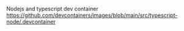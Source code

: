 Nodejs and typescript dev container
https://github.com/devcontainers/images/blob/main/src/typescript-node/.devcontainer